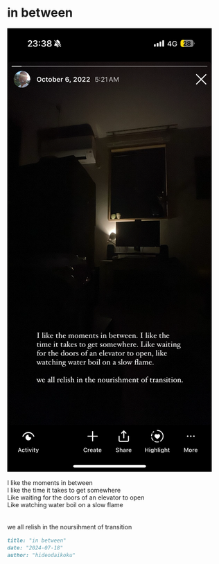 # in between

![in between](images/in%20between.png)

I like the moments in between</br>
I like the time it takes to get somewhere</br>
Like waiting for the doors of an elevator to open</br>
Like watching water boil on a slow flame</br>
</br></br>
we all relish in the noursihment of transition</br>

```markdown
title: "in between"
date: "2024-07-18"
author: "hideodaikoku"
```